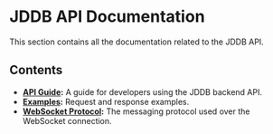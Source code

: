 # JDDB API Documentation

This section contains all the documentation related to the JDDB API.

## Contents

- **[API Guide](./README.md):** A guide for developers using the JDDB backend API.
- **[Examples](./examples/):** Request and response examples.
- **[WebSocket Protocol](./examples/websocket-protocol.md):** The messaging protocol used over the WebSocket connection.
